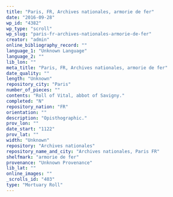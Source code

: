 ```yaml
---
title: "Paris, FR, Archives nationales, armorie de fer"
date: "2016-09-28"
wp_id: "4382"
wp_type: "scroll"
wp_slug: "paris-fr-archives-nationales-armorie-de-fer"
creator: "admin"
online_bibliography_record: ""
language_1: "Unknown Language"
language_2: ""
lib_lon: ""
meta_title: "Paris, FR, Archives nationales, armorie de fer"
date_quality: ""
length: "Unknown"
repository_city: "Paris"
number_of_pieces: ""
contents: "Roll of Vital, abbot of Savigny."
completed: "N"
repository_nation: "FR"
orientation: ""
description: "Opisthographic."
prov_lon: ""
date_start: "1122"
prov_lat: ""
width: "Unknown"
repository: "Archives nationales"
repository_name_and_city: "Archives nationales, Paris FR"
shelfmark: "armorie de fer"
provenance: "Unknown Provenance"
lib_lat: ""
online_images: ""
_scrolls_id: "403"
type: "Mortuary Roll"
---
```



